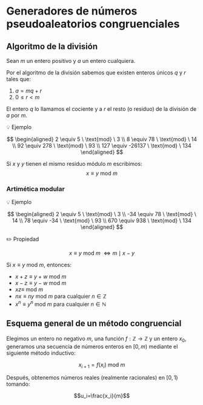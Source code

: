 # Generadores de números pseudoaleatorios congruenciales
## Algoritmo de la división
Sean $m$ un entero positivo y $a$ un entero cualquiera.

Por el algoritmo de la división sabemos que existen enteros únicos $q$ y $r$ tales que:

1. $a = mq+r$
2. $0\leq r<m$

El entero $q$ lo llamamos el cociente y a $r$ el resto (o residuo) de la división de $a$ por $m$.

:bulb: Ejemplo

$$
\begin{aligned}
2 \equiv 5 \ \text{mod} \ 3 \\
8 \equiv 78 \ \text{mod} \ 14 \\
92 \equiv 278 \ \text{mod} \ 93 \\
127 \equiv -26137 \ \text{mod} \ 134
\end{aligned}
$$

Si $x$ y $y$ tienen el mismo residuo módulo $m$ escribimos:
$$x\equiv y\ \text{mod}\ m$$

### Artimética modular
:bulb: Ejemplo

$$
\begin{aligned}
2 \equiv 5 \ \text{mod} \ 3 \\
-34 \equiv 78 \ \text{mod} \ 14 \\
78 \equiv -34 \ \text{mod} \ 93 \\
670 \equiv 938 \ \text{mod} \ 134
\end{aligned}
$$

:pencil2: Propiedad

$$x\equiv y\ \text{mod}\ m\ \iff m\mid x-y$$

Si $x\equiv y\ \text{mod}\ m$, entonces:

- $x+z\equiv y+w\ \text{mod}\ m$
- $x-z\equiv y-w\ \text{mod}\ m$
- $xz\equiv\ \text{mod}\ m$
- $nx\equiv ny\ \text{mod}\ m$ para cualquier $n\in\mathbb{Z}$
- $x^n\equiv y^n\ \text{mod}\ m$ para cualquier $n\in\mathbb{N}$

## Esquema general de un método congruencial
Elegimos un entero no negativo $m$, una función $f:\mathbb{Z}\rightarrow\mathbb{Z}$ y un entero $x_0$, generamos una secuencia de números enteros en $[0,m)$ mediante el siguiente método inductivo:

$$x_{i+1}=f(x_i)\ \text{mod}\ m$$

Después, obtenemos números reales (realmente racionales) en $[0,1)$ tomando:

$$u_i=\frac{x_i}{m}$$